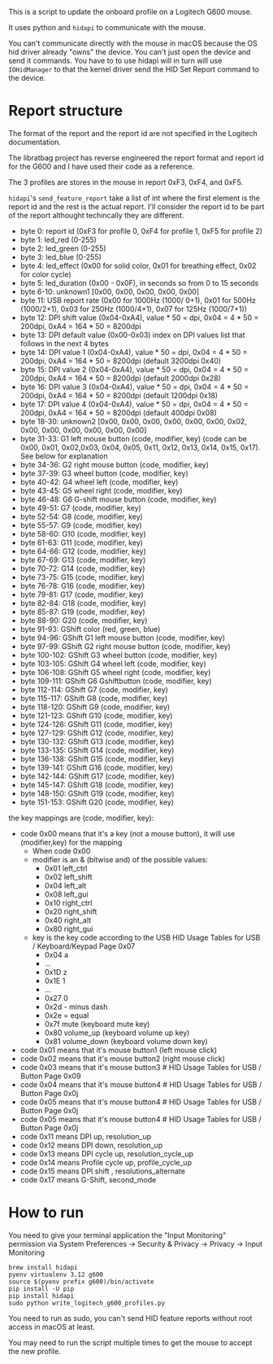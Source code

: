 This is a script to update the onboard profile on a Logitech G600 mouse. 

It uses python and `hidapi` to communicate with the mouse.

You can't communicate directly with the mouse in macOS because the OS hid driver already
"owns" the device. You can't just open the device and send it commands. You have to
to use hidapi will in turn will use `IOHidManager` to that the kernel driver send the 
HID Set Report command to the device.


# Report structure


The format of the report and the report id are not specified in the Logitech documentation.

The libratbag project has reverse engineered the report format and report id for the G600
and I have used their code as a reference.

The 3 profiles are stores in the mouse in report 0xF3, 0xF4, and 0xF5.

`hidapi`'s `send_feature_report` take a list of int where the first element is the report id
and the rest is the actual report. I'll consider the report id to be part of the report 
althought techincally they are different.


* byte 0: report id (0xF3 for profile 0, 0xF4 for profile 1, 0xF5 for profile 2)
* byte 1: led_red (0-255)
* byte 2: led_green (0-255)
* byte 3: led_blue (0-255)
* byte 4: led_effect (0x00 for solid color, 0x01 for breathing effect, 0x02 for color cycle)
* byte 5: led_duration (0x00 - 0x0F), in seconds so from 0 to 15 seconds
* byte 6-10: unknown1 [0x00, 0x00, 0x00, 0x00, 0x00]
* byte 11: USB report rate (0x00 for 1000Hz (1000/ 0+1), 0x01 for 500Hz (1000/2+1), 0x03 for 250Hz (1000/4+1), 0x07 for 125Hz (1000/7+1))
* byte 12: DPI shift value (0x04-0xA4), value * 50 = dpi, 0x04 = 4 * 50 = 200dpi, 0xA4 = 164 * 50 = 8200dpi
* byte 13: DPI default value (0x00-0x03) index on DPI values list that follows in the next 4 bytes
* byte 14: DPI value 1 (0x04-0xA4), value * 50 = dpi, 0x04 = 4 * 50 = 200dpi, 0xA4 = 164 * 50 = 8200dpi (default 3200dpi 0x40)
* byte 15: DPI value 2 (0x04-0xA4), value * 50 = dpi, 0x04 = 4 * 50 = 200dpi, 0xA4 = 164 * 50 = 8200dpi (default 2000dpi 0x28)
* byte 16: DPI value 3 (0x04-0xA4), value * 50 = dpi, 0x04 = 4 * 50 = 200dpi, 0xA4 = 164 * 50 = 8200dpi (default 1200dpi 0x18)
* byte 17: DPI value 4 (0x04-0xA4), value * 50 = dpi, 0x04 = 4 * 50 = 200dpi, 0xA4 = 164 * 50 = 8200dpi (default  400dpi 0x08)
* byte 18-30: unknown2 [0x00, 0x00, 0x00, 0x00, 0x00, 0x00, 0x02, 0x00, 0x00, 0x00, 0x00, 0x00, 0x00]
* byte 31-33: G1 left mouse button  (code, modifier, key) (code can be 0x00, 0x01, 0x02,0x03, 0x04, 0x05, 0x11, 0x12, 0x13, 0x14, 0x15, 0x17). See below for explanation
* byte 34-36: G2 right mouse button (code, modifier, key)
* byte 37-39: G3 wheel button (code, modifier, key)
* byte 40-42: G4 wheel left (code, modifier, key)
* byte 43-45: G5 wheel right (code, modifier, key)
* byte 46-48: G6 G-shift mouse button (code, modifier, key)
* byte 49-51: G7 (code, modifier, key)
* byte 52-54: G8 (code, modifier, key)
* byte 55-57: G9 (code, modifier, key)
* byte 58-60: G10 (code, modifier, key)
* byte 61-63: G11 (code, modifier, key)
* byte 64-66: G12 (code, modifier, key)
* byte 67-69: G13 (code, modifier, key)
* byte 70-72: G14 (code, modifier, key)
* byte 73-75: G15 (code, modifier, key)
* byte 76-78: G16 (code, modifier, key)
* byte 79-81: G17 (code, modifier, key)
* byte 82-84: G18 (code, modifier, key)
* byte 85-87: G19 (code, modifier, key)
* byte 88-90: G20 (code, modifier, key)
* byte 91-93: GShift color (red, green, blue) 
* byte 94-96: GShift G1 left mouse button (code, modifier, key)
* byte 97-99: GShift G2 right mouse button (code, modifier, key)
* byte 100-102: GShift G3 wheel button (code, modifier, key)
* byte 103-105: GShift G4 wheel left (code, modifier, key)
* byte 106-108: GShift G5 wheel right (code, modifier, key)
* byte 109-111: GShift G6 Gshiftbutton (code, modifier, key)
* byte 112-114: GShift G7 (code, modifier, key)
* byte 115-117: GShift G8 (code, modifier, key)
* byte 118-120: GShift G9 (code, modifier, key)
* byte 121-123: GShift G10 (code, modifier, key)
* byte 124-126: GShift G11 (code, modifier, key)
* byte 127-129: GShift G12 (code, modifier, key)
* byte 130-132: GShift G13 (code, modifier, key)
* byte 133-135: GShift G14 (code, modifier, key)
* byte 136-138: GShift G15 (code, modifier, key)
* byte 139-141: GShift G16 (code, modifier, key)
* byte 142-144: GShift G17 (code, modifier, key)
* byte 145-147: GShift G18 (code, modifier, key)
* byte 148-150: GShift G19 (code, modifier, key)
* byte 151-153: GShift G20 (code, modifier, key)


the key mappings are (code, modifier, key):
* code 0x00 means that it's a key (not a mouse button), it will use (modifier,key) for the mapping 
  * When code 0x00
  * modifier is an & (bitwise and) of the possible values:
    * 0x01 left_ctrl
    * 0x02 left_shift
    * 0x04 left_alt
    * 0x08 left_gui
    * 0x10 right_ctrl
    * 0x20 right_shift
    * 0x40 right_alt
    * 0x80 right_gui
  * key is the key code according to the USB HID Usage Tables for USB / Keyboard/Keypad Page 0x07
    * 0x04 a
    * ...
    * 0x1D z
    * 0x1E 1
    * ...
    * 0x27 0
    * 0x2d - minus dash
    * 0x2e = equal
    * 0x7f mute (keyboard mute key)
    * 0x80 volume_up (keyboard volume up key)
    * 0x81 volume_down (keyboard volume down key)
* code 0x01 means that it's mouse button1 (left mouse click)
* code 0x02 means that it's mouse button2 (right mouse click)
* code 0x03 means that it's mouse button3 # HID Usage Tables for USB / Button Page 0x09 
* code 0x04 means that it's mouse button4 # HID Usage Tables for USB / Button Page 0x0j
* code 0x05 means that it's mouse button4 # HID Usage Tables for USB / Button Page 0x0j
* code 0x05 means that it's mouse button4 # HID Usage Tables for USB / Button Page 0x0j
* code 0x11 means DPI up, resolution_up 
* code 0x12 means DPI down, resolution_up 
* code 0x13 means DPI cycle up, resolution_cycle_up 
* code 0x14 means Profile cycle up, profile_cycle_up
* code 0x15 means DPI shift , resolutions_alternate
* code 0x17 means G-Shift, second_mode




# How to run

You need to give your terminal application the "Input Monitoring" permission via
System Preferences -> Security & Privacy -> Privacy -> Input Monitoring

```
brew install hidapi
pyenv virtualenv 3.12 g600
source $(pyenv prefix g600)/bin/activate
pip install -U pip
pip install hidapi
sudo python write_logitech_g600_profiles.py
```

You need to run as sudo, you can't send HID feature reports without root access in macOS at least.

You may need to run the script multiple times to get the mouse to accept the new profile.
